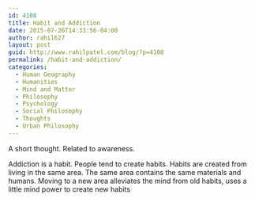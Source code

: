 ```yaml
---
id: 4108
title: Habit and Addiction
date: 2015-07-26T14:33:56-04:00
author: rahil627
layout: post
guid: http://www.rahilpatel.com/blog/?p=4108
permalink: /habit-and-addiction/
categories:
  - Human Geography
  - Humanities
  - Mind and Matter
  - Philosophy
  - Psychology
  - Social Philosophy
  - Thoughts
  - Urban Philosophy
---
```

A short thought. Related to awareness.

Addiction is a habit. People tend to create habits. Habits are created from living in the same area. The same area contains the same materials and humans. Moving to a new area alleviates the mind from old habits, uses a little mind power to create new habits